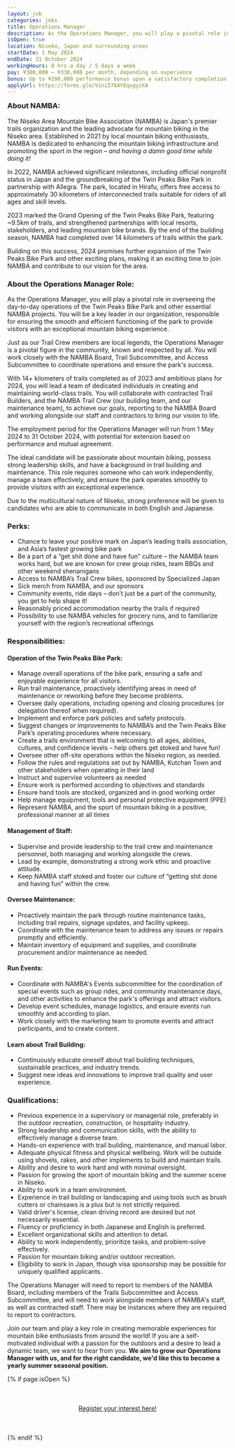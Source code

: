 ```yaml
---
layout: job
categories: jobs
title: Operations Manager
description: As the Operations Manager, you will play a pivotal role in overseeing the day-to-day operations of the Twin Peaks Bike Park and other essential NAMBA projects. You will be a key leader in our organization, responsible for ensuring the smooth and efficient functioning of the park to provide visitors with an exceptional mountain biking experience.
isOpen: true
location: Niseko, Japan and surrounding areas
startDate: 1 May 2024
endDate: 31 October 2024
workingHours: 8 hrs a day / 5 days a week
pay: ¥300,000 ~ ¥330,000 per month, depending on experience
bonus: Up to ¥100,000 performance bonus upon a satisfactory completion of the contract period
applyUrl: https://forms.gle/Vini5784YEqxgyzXA
---
```

<h3 style="margin-top:0;" id="about-namba">About NAMBA:</h3>

The Niseko Area Mountain Bike Association (NAMBA) is Japan's premier trails organization and the leading advocate for mountain biking in the Niseko area. Established in 2021 by local mountain biking enthusiasts, NAMBA is dedicated to enhancing the mountain biking infrastructure and promoting the sport in the region – <em>and having a damn good time while doing it!</em>

In 2022, NAMBA achieved significant milestones, including official nonprofit status in Japan and the groundbreaking of the Twin Peaks Bike Park in partnership with Allegra. The park, located in Hirafu, offers free access to approximately 30 kilometers of interconnected trails suitable for riders of all ages and skill levels.

2023 marked the Grand Opening of the Twin Peaks Bike Park, featuring ~9.5km of trails, and strengthened partnerships with local resorts, stakeholders, and leading mountain bike brands. By the end of the building season, NAMBA had completed over 14 kilometers of trails within the park.

Building on this success, 2024 promises further expansion of the Twin Peaks Bike Park and other exciting plans, making it an exciting time to join NAMBA and contribute to our vision for the area.

### About the Operations Manager Role:

As the Operations Manager, you will play a pivotal role in overseeing the day-to-day operations of the Twin Peaks Bike Park and other essential NAMBA projects. You will be a key leader in our organization, responsible for ensuring the smooth and efficient functioning of the park to provide visitors with an exceptional mountain biking experience.

Just as our Trail Crew members are local legends, the Operations Manager is a pivotal figure in the community, known and respected by all. You will work closely with the NAMBA Board, Trail Subcommittee, and Access Subcommittee to coordinate operations and ensure the park's success.

With 14+ kilometers of trails completed as of 2023 and ambitious plans for 2024, you will lead a team of dedicated individuals in creating and maintaining world-class trails. You will collaborate with contracted Trail Builders, and the NAMBA Trail Crew (our building team, and our maintenance team), to achieve our goals, reporting to the NAMBA Board and working alongside our staff and contractors to bring our vision to life.

The employment period for the Operations Manager will run from 1 May 2024 to 31 October 2024, with potential for extension based on performance and mutual agreement.

The ideal candidate will be passionate about mountain biking, possess strong leadership skills, and have a background in trail building and maintenance. This role requires someone who can work independently, manage a team effectively, and ensure the park operates smoothly to provide visitors with an exceptional experience.

Due to the multicultural nature of Niseko, strong preference will be given to candidates who are able to communicate in both English and Japanese.

### Perks:

- Chance to leave your positive mark on Japan’s leading trails association, and Asia’s fastest growing bike park
- Be a part of a “get shit done and have fun” culture – the NAMBA team works hard, but we are known for crew group rides, team BBQs and other weekend shenanigans
- Access to NAMBA’s Trail Crew bikes, sponsored by Specialized Japan
- Sick merch from NAMBA, and our sponsors
- Community events, ride days – don’t just be a part of the community, you get to help shape it!
- Reasonably priced accommodation nearby the trails if required
- Possibility to use NAMBA vehicles for grocery runs, and to familiarize yourself with the region’s recreational offerings

### Responsibilities:

#### Operation of the Twin Peaks Bike Park:

- Manage overall operations of the bike park, ensuring a safe and enjoyable experience for all visitors.
- Run trail maintenance, proactively identifying areas in need of maintenance or reworking before they become problems.
- Oversee daily operations, including opening and closing procedures (or delegation thereof when required).
- Implement and enforce park policies and safety protocols.
- Suggest changes or improvements to NAMBA’s and the Twin Peaks Bike Park’s operating procedures where necessary.
- Create a trails environment that is welcoming to all ages, abilities, cultures, and confidence levels – help others get stoked and have fun!
- Oversee other off-site operations within the Niseko region, as needed.
- Follow the rules and regulations set out by NAMBA, Kutchan Town and other stakeholders when operating in their land
- Instruct and supervise volunteers as needed
- Ensure work is performed according to objectives and standards
- Ensure hand tools are stocked, organized and in good working order
- Help manage equipment, tools and personal protective equipment (PPE)
- Represent NAMBA, and the sport of mountain biking in a positive, professional manner at all times

#### Management of Staff:

- Supervise and provide leadership to the trail crew and maintenance personnel, both managing and working alongside the crews.
- Lead by example, demonstrating a strong work ethic and proactive attitude.
- Keep NAMBA staff stoked and foster our culture of “getting shit done and having fun” within the crew.

#### Oversee Maintenance:

- Proactively maintain the park through routine maintenance tasks, including trail repairs, signage updates, and facility upkeep.
- Coordinate with the maintenance team to address any issues or repairs promptly and efficiently.
- Maintain inventory of equipment and supplies, and coordinate procurement and/or maintenance as needed.

#### Run Events:

- Coordinate with NAMBA's Events subcommittee for the coordination of special events such as group rides, and community maintenance days, and other activities to enhance the park's offerings and attract visitors.
- Develop event schedules, manage logistics, and ensure events run smoothly and according to plan.
- Work closely with the marketing team to promote events and attract participants, and to create content.

#### Learn about Trail Building:

- Continuously educate oneself about trail building techniques, sustainable practices, and industry trends.
- Suggest new ideas and innovations to improve trail quality and user experience.

### Qualifications:

- Previous experience in a supervisory or managerial role, preferably in the outdoor recreation, construction, or hospitality industry.
- Strong leadership and communication skills, with the ability to effectively manage a diverse team.
- Hands-on experience with trail building, maintenance, and manual labor.
- Adequate physical fitness and physical wellbeing. Work will be outside using shovels, rakes, and other implements to build and maintain trails.
- Ability and desire to work hard and with minimal oversight.
- Passion for growing the sport of mountain biking and the summer scene in Niseko.
- Ability to work in a team environment.
- Experience in trail building or landscaping and using tools such as brush cutters or chainsaws is a plus but is not strictly required.
- Valid driver's license, clean driving record are desired but not necessarily essential.
- Fluency or proficiency in both Japanese and English is preferred.
- Excellent organizational skills and attention to detail.
- Ability to work independently, prioritize tasks, and problem-solve effectively.
- Passion for mountain biking and/or outdoor recreation.
- Eligibility to work in Japan, though visa sponsorship may be possible for uniquely qualified applicants.

The Operations Manager will need to report to members of the NAMBA Board, including members of the Trails Subcommittee and Access Subcommittee, and will need to work alongside members of NAMBA's staff, as well as contracted staff. There may be instances where they are required to report to contractors.

Join our team and play a key role in creating memorable experiences for mountain bike enthusiasts from around the world! If you are a self-motivated individual with a passion for the outdoors and a desire to lead a dynamic team, we want to hear from you. <strong>We aim to grow our Operations Manager with us, and for the right candidate, we'd like this to become a yearly summer seasonal position.</strong>

{% if page.isOpen %}
<div style="text-align:center; margin:50px 0;">
  <a class="btn btn-primary" href="{{- page.applyUrl -}}" target="_blank">Register your interest here!</a>
</div>
{% endif %}
